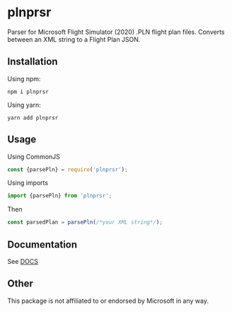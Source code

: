 # plnprsr

Parser for Microsoft Flight Simulator (2020) .PLN flight plan files. Converts between an XML string to a Flight Plan JSON.

## Installation

Using npm:

`npm i plnprsr`

Using yarn:

`yarn add plnprsr`

## Usage

Using CommonJS

```javascript
const {parsePln} = require('plnprsr');
```

Using imports

```javascript
import {parsePln} from 'plnprsr';
```

Then

```javascript
const parsedPlan = parsePln(/*your XML string*/);
```

## Documentation

See [DOCS](./docs/modules.md)

## Other

This package is not affiliated to or endorsed by Microsoft in any way.
